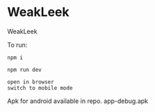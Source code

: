 # WeakLeek
WeakLeek

To run:
```
npm i

npm run dev

open in browser
switch to mobile mode
```

Apk for android available in repo. app-debug.apk